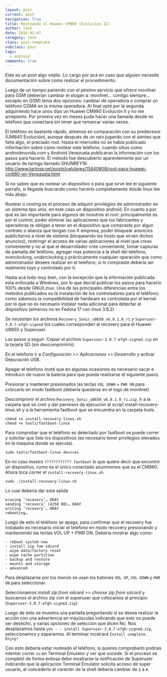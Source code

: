 ```yaml
---
layout: post
current: post
navigation: True
title: Rooteando el Huawei CM980 (Evolucion II)
author: l4sh
date: 2016-02-07
category: tech
class: post-template
subclass: post
tags:
  - android
comments: true
---
```


Este es un post algo viejito. Lo cargo por acá en caso que alguien necesite documentación sobre como realizar el procedimiento.

Luego de un tiempo pariendo con el pésimo servicio que ofrece movilnet para GSM (deberían cambiar el slogan a: movilnet… contigo siempre… excepto en GSM) tenía dos opciones: cambiar de operadora o comprar un teléfono CDMA en la misma operadora. Al final opté por la segunda adquiriendo hace unos dias un Huawei CM980 Evolución II y no me arrepiento. Por primera vez en meses pude hacer una llamada desde mi teléfono que conectara sin tener que remarcar varias veces.

El teléfono es bastante rápido, almenos en comparación con su predecesor (UM840 Evolución), aunque después de un rato jugando con el sientes que falta algo, el preciado root. Hasta el miercoles no se había publicado información sobre como rootear este teléfono, cuando sitios como androidmovida.com y Android Venezuela publicaron la información con los pasos para hacerlo. El método fue descubierto aparentemente por un usuario de taringa llamado SHUNREY16: <http://www.taringa.net/posts/celulares/15840908/root-para-huawei-cm980-en-Venezuela.html>

Si no sabes que es rootear un dispositivo o para que sirve lee el siguiente parrafo, si llegaste buscando como hacerlo completamente desde linux lee más abajo.

Rootear o rooting es el proceso de adquirir privilegios de administrador en un sistema tipo unix, en este caso un dispositivo android. En cuanto a por qué es tan importante para algunos de nosotros el root: principalmente es por el control, poder eliminar las aplicaciones que los fabricantes y operadoras te obligan a tener en el dispositivo que compraste por algun contrato o alianza que tengan con X empresa, poder bloquear anuncios publicitarios a nivel de sistema (bloqueando los hosts que sirven dichos anuncios), restringir el acceso de varias aplicaciones al nivel que creas conveniente y no al que el desarrollador cree conveniente, tomar capturas de pantalla del teléfono, agregar mas potencia a la shell del telefono, overclocking, underclocking y prácticamente cualquier operación que como administrador desees realizar en el telefono; si lo compraste debería ser realmente tuyo y controlado por ti.

Hasta acá todo muy bien, con la excepción que la información publicada esta enfocada a Windows, por lo que decidí publicar los pasos para hacerlo 100% desde GNU/Linux. Una de las principales diferencias entre los metodos publicados es la instalación de los controladores para el teléfono; como sabemos la compatibilidad de hardware es controlada por el kernel por lo que no es necesario instalar nada adicional para detectar el dispositivo (almenos no en Fedora 17 con linux 3.6.2)

Se necesitan los archivos `Recovery_Sonic_u8650_v6.0.1.0_r1` y `Superuser-3.0.7-efgh-signed` los cuales corresponden al recovery para el Huawei U8650 y Superuser.

Los pasos a seguir:
Copiar el archivo `Superuser-3.0.7-efgh-signed.zip` en la tarjeta SD (sin descomprimirlo).

En el telefono ir a *Configuración >> Aplicaciones >> Desarrollo* y activar Depuración USB.

Apagar el telefono (noté que en algunas ocasiones es necesario sacar e introducir de nuevo la batería para que pueda realizarse el siguiente paso).

Presionar y mantener presionados las teclas `VOL DOWN` + `PWR ON` para colocarlo en modo fastboot (debería quedarse en el logo de movilnet)

Descomprimir el archivo `Recovery_Sonic_u8650_v6.0.1.0_r1.zip`. Ir a la carpeta que se creó y dar permisos de ejecucion al script install-recovery-linux.sh y a la herramienta fastboot que se encuentra en la carpeta tools.

```
chmod +x install-recovery-linux.sh
chmod +x tools/fastboot-linux
```
Para comprobar que el teléfono es detectado por fastboot se puede correr y solicitar que liste los dispositivos (es necesario tener privilegios elevados en la maquina donde se ejecuta).

```
sudo tools/fastboot-linux devices
```

En mi caso mostró `???????????? fastboot` lo que quiere decir que encontró un dispositivo, como es el único conectado asumiremos que es el CM980. Ahora toca correr el `install-recovery-linux.sh`.

```
sudo ./install-recovery-linux.sh
```

Lo cual debería dar esta salida

```
erasing ‘recovery’… OKAY
sending ‘recovery’ (4258 KB)… OKAY
writing ‘recovery’… OKAY
rebooting…
```

Luego de esto el teléfono se apaga, para confirmar que el recovery fue instalado es necesario iniciar el telefono en modo recovery presionando y manteniendo las teclas VOL UP + PWR ON. Debería mostrar algo como:

```
- reboot system now
- install zip fom sdcard
- wipe data/factory reset
- wipe cache partition
- backup and restore
- mounts and storage
- advanced
```

Para desplazarse por los menús se usan los botones `VOL UP`, `VOL DOWN` y `PWR ON` para seleccionar.

Seleccionamos *install zip from sdcard >> choose zip from sdcard* y buscamos el archivo zip con el superuser que colocamos al principio (`Superuser-3.0.7-efgh-signed.zip`)

Luego de esto se muestra una pantalla preguntando si se desea realizar la acción con una advertencia en mayúsculas indicando que esto no puede ser desecho, y varias opciones de selección que dicen No. Nos desplazamos hasta `yes - - install Superuser-3.0.7-efgh-signed.zip`, seleccionamos y esperamos. Al terminar mostrará `Install complete. Enjoy!`

Con esto debería estar rooteado el teléfono, si quieres comprobarlo podrias intentar correr `su` en Terminal Emulator y ver que sucede. Si el proceso se completó de forma exitosa debe mostrarse la notificación de Superuser indicando que la aplicacion Terminal Emulator solicita acceso de super usuario, al concederlo el caracter de la shell debería cambiar de `$` a `#`.
